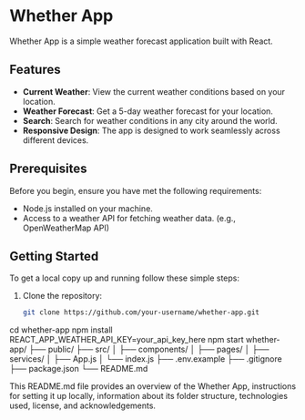 # Whether App

Whether App is a simple weather forecast application built with React.

## Features

- **Current Weather**: View the current weather conditions based on your location.
- **Weather Forecast**: Get a 5-day weather forecast for your location.
- **Search**: Search for weather conditions in any city around the world.
- **Responsive Design**: The app is designed to work seamlessly across different devices.

## Prerequisites

Before you begin, ensure you have met the following requirements:

- Node.js installed on your machine.
- Access to a weather API for fetching weather data. (e.g., OpenWeatherMap API)

## Getting Started

To get a local copy up and running follow these simple steps:

1. Clone the repository:
   ```bash
   git clone https://github.com/your-username/whether-app.git
cd whether-app
npm install
REACT_APP_WEATHER_API_KEY=your_api_key_here
npm start
whether-app/
├── public/
├── src/
│   ├── components/
│   ├── pages/
│   ├── services/
│   ├── App.js
│   └── index.js
├── .env.example
├── .gitignore
├── package.json
└── README.md

This README.md file provides an overview of the Whether App, instructions for setting it up locally, information about its folder structure, technologies used, license, and acknowledgements.
